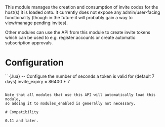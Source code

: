 
This module manages the creation and consumption of invite codes for the
host(s) it is loaded onto. It currently does not expose any admin/user-facing
functionality (though in the future it will probably gain a way to view/manage
pending invites).

Other modules can use the API from this module to create invite tokens which
can be used to e.g. register accounts or create automatic subscription approvals.

# Configuration

`` {.lua}
-- Configure the number of seconds a token is valid for (default 7 days)
invite_expiry = 86400 * 7
```

Note that all modules that use this API will automatically load this module,
so adding it to modules_enabled is generally not necessary.

# Compatibility

0.11 and later.
